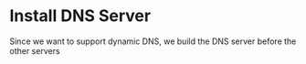 
# Install DNS Server
Since we want to support dynamic DNS, we build the DNS server before the other servers
